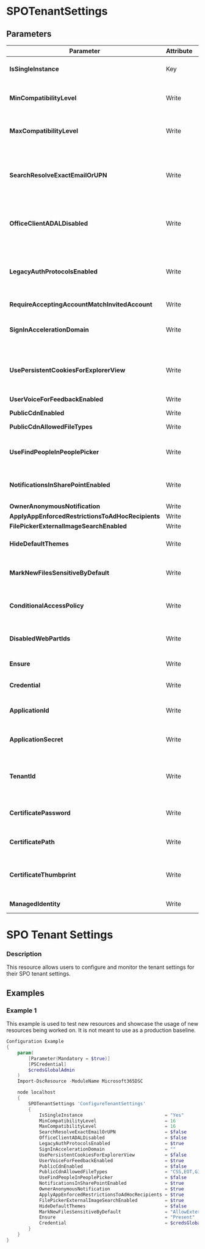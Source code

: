 ﻿# SPOTenantSettings

## Parameters

| Parameter | Attribute | DataType | Description | Allowed Values |
| --- | --- | --- | --- | --- |
| **IsSingleInstance** | Key | String | Specifies the resource is a single instance, the value must be 'Yes' |Yes|
| **MinCompatibilityLevel** | Write | UInt32 | Specifies the lower bound on the compatibility level for new sites. ||
| **MaxCompatibilityLevel** | Write | UInt32 | Specifies the upper bound on the compatibility level for new sites. ||
| **SearchResolveExactEmailOrUPN** | Write | Boolean | Removes the search capability from People Picker. Note, recently resolved names will still appear in the list until browser cache is cleared or expired. ||
| **OfficeClientADALDisabled** | Write | Boolean | When set to true this will disable the ability to use Modern Authentication that leverages ADAL across the tenant. ||
| **LegacyAuthProtocolsEnabled** | Write | Boolean | Setting this parameter prevents Office clients using non-modern authentication protocols from accessing SharePoint Online resources. ||
| **RequireAcceptingAccountMatchInvitedAccount** | Write | Boolean | DEPRECATED ||
| **SignInAccelerationDomain** | Write | String | Specifies the home realm discovery value to be sent to Azure Active Directory (AAD) during the user sign-in process. ||
| **UsePersistentCookiesForExplorerView** | Write | Boolean | Lets SharePoint issue a special cookie that will allow this feature to work even when Keep Me Signed In is not selected. ||
| **UserVoiceForFeedbackEnabled** | Write | Boolean | Allow feedback via UserVoice. ||
| **PublicCdnEnabled** | Write | Boolean | Configure PublicCDN ||
| **PublicCdnAllowedFileTypes** | Write | String | Configure filetypes allowed for PublicCDN ||
| **UseFindPeopleInPeoplePicker** | Write | Boolean | When set to $true, users aren't able to share with security groups or SharePoint groups ||
| **NotificationsInSharePointEnabled** | Write | Boolean | When set to $true, users aren't able to share with security groups or SharePoint groups ||
| **OwnerAnonymousNotification** | Write | Boolean |  ||
| **ApplyAppEnforcedRestrictionsToAdHocRecipients** | Write | Boolean |  ||
| **FilePickerExternalImageSearchEnabled** | Write | Boolean |  ||
| **HideDefaultThemes** | Write | Boolean | Defines if the default themes are visible or hidden ||
| **MarkNewFilesSensitiveByDefault** | Write | String | Allow or block external sharing until at least one Office DLP policy scans the content of the file. |AllowExternalSharing, BlockExternalSharing|
| **ConditionalAccessPolicy** | Write | String | Allow or Block Conditional Access Policy on the SharePoint Tenant |AllowFullAccess, AllowLimitedAccess, BlockAccess|
| **DisabledWebPartIds** | Write | String | Provide GUID for the Web Parts that are to be disabled on the Sharepoint Site ||
| **Ensure** | Write | String | Only accepted value is 'Present'. |Present, Absent|
| **Credential** | Write | PSCredential | Credentials of the account to authenticate with. ||
| **ApplicationId** | Write | String | Id of the Azure Active Directory application to authenticate with. ||
| **ApplicationSecret** | Write | PSCredential | Secret of the Azure Active Directory application to authenticate with. ||
| **TenantId** | Write | String | Name of the Azure Active Directory tenant used for authentication. Format contoso.onmicrosoft.com ||
| **CertificatePassword** | Write | PSCredential | Username can be made up to anything but password will be used for certificatePassword ||
| **CertificatePath** | Write | String | Path to certificate used in service principal usually a PFX file. ||
| **CertificateThumbprint** | Write | String | Thumbprint of the Azure Active Directory application's authentication certificate to use for authentication. ||
| **ManagedIdentity** | Write | Boolean | Managed ID being used for authentication. ||


# SPO Tenant Settings

### Description

This resource allows users to configure and monitor the tenant settings for
their SPO tenant settings.

## Examples

### Example 1

This example is used to test new resources and showcase the usage of new resources being worked on.
It is not meant to use as a production baseline.

```powershell
Configuration Example
{
    param(
        [Parameter(Mandatory = $true)]
        [PSCredential]
        $credsGlobalAdmin
    )
    Import-DscResource -ModuleName Microsoft365DSC

    node localhost
    {
        SPOTenantSettings 'ConfigureTenantSettings'
        {
            IsSingleInstance                              = "Yes"
            MinCompatibilityLevel                         = 16
            MaxCompatibilityLevel                         = 16
            SearchResolveExactEmailOrUPN                  = $false
            OfficeClientADALDisabled                      = $false
            LegacyAuthProtocolsEnabled                    = $true
            SignInAccelerationDomain                      = ""
            UsePersistentCookiesForExplorerView           = $false
            UserVoiceForFeedbackEnabled                   = $true
            PublicCdnEnabled                              = $false
            PublicCdnAllowedFileTypes                     = "CSS,EOT,GIF,ICO,JPEG,JPG,JS,MAP,PNG,SVG,TTF,WOFF"
            UseFindPeopleInPeoplePicker                   = $false
            NotificationsInSharePointEnabled              = $true
            OwnerAnonymousNotification                    = $true
            ApplyAppEnforcedRestrictionsToAdHocRecipients = $true
            FilePickerExternalImageSearchEnabled          = $true
            HideDefaultThemes                             = $false
            MarkNewFilesSensitiveByDefault                = "AllowExternalSharing"
            Ensure                                        = "Present"
            Credential                                    = $credsGlobalAdmin
        }
    }
}
```

